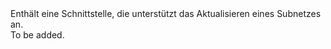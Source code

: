 <Namespace Name="Microsoft.Azure.Management.ResourceManager.Fluent.Core.HasSubnet.Update">
  <Docs>
    <summary>Enthält eine Schnittstelle, die unterstützt das Aktualisieren eines Subnetzes an.</summary> 
    <remarks>To be added.</remarks>
  </Docs>
</Namespace>

